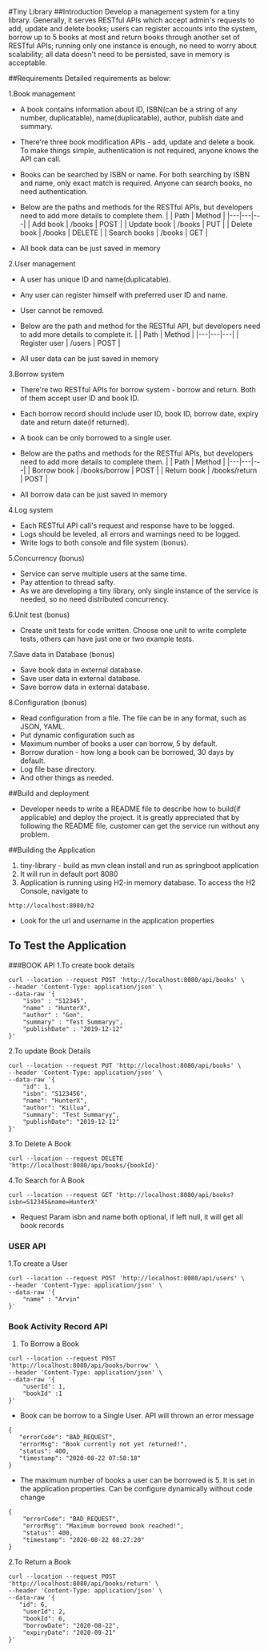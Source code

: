 #Tiny Library
##Introduction
Develop a management system for a tiny library. Generally, it serves RESTful APIs which accept admin's requests to add, update and delete books; users can register accounts into the system, borrow up to 5 books at most and return books through another set of RESTful APIs; running only one instance is enough, no need to worry about scalability; all data doesn't need to be persisted, save in memory is acceptable.

##Requirements
Detailed requirements as below:

1.Book management

 - A book contains information about ID, ISBN(can be a string of any number, duplicatable), name(duplicatable), author, publish date and summary.
 - There're three book modification APIs - add, update and delete a book. To make things simple, authentication is not required, anyone knows the API can call.
 - Books can be searched by ISBN or name. For both searching by ISBN and name, only exact match is required. Anyone can search books, no need authentication.
 - Below are the paths and methods for the RESTful APIs, but developers need to add more details to complete them.
| | Path | Method | |---|---|---| | Add book | /books | POST | | Update book | /books | PUT | | Delete book | /books | DELETE | | Search books | /books | GET |

 - All book data can be just saved in memory

2.User management

 - A user has unique ID and name(duplicatable).
 - Any user can register himself with preferred user ID and name.
 - User cannot be removed.
 - Below are the path and method for the RESTful API, but developers need to add more details to complete it.
| | Path | Method | |---|---|---| | Register user | /users | POST |

 - All user data can be just saved in memory
 
3.Borrow system

 - There're two RESTful APIs for borrow system - borrow and return. Both of them accept user ID and book ID.
 - Each borrow record should include user ID, book ID, borrow date, expiry date and return date(if returned).
 - A book can be only borrowed to a single user.
 - Below are the paths and methods for the RESTful APIs, but developers need to add more details to complete them.
| | Path | Method | |---|---|---| | Borrow book | /books/borrow | POST | | Return book | /books/return | POST |

 - All borrow data can be just saved in memory
 
4.Log system

 - Each RESTful API call's request and response have to be logged.
 - Logs should be leveled, all errors and warnings need to be logged.
 - Write logs to both console and file system (bonus).
 
5.Concurrency (bonus)

 - Service can serve multiple users at the same time.
 - Pay attention to thread safty.
 - As we are developing a tiny library, only single instance of the service is needed, so no need distributed concurrency.

6.Unit test (bonus)

 - Create unit tests for code written. Choose one unit to write complete tests, others can have just one or two example tests.

7.Save data in Database (bonus)

 - Save book data in external database.
 - Save user data in external database.
 - Save borrow data in external database.

8.Configuration (bonus)

 - Read configuration from a file. The file can be in any format, such as JSON, YAML.
 - Put dynamic configuration such as
 - Maximum number of books a user can borrow, 5 by default.
 - Borrow duration - how long a book can be borrowed, 30 days by default.
 - Log file base directory.
 - And other things as needed.


##Build and deployment
 - Developer needs to write a README file to describe how to build(if applicable) and deploy the project. It is greatly appreciated that by following the README file, customer can get the service run without any problem.
 
 
##Building the Application
1. tiny-library - build as mvn clean install and run as springboot application
2. It will run in default port 8080
3. Application is running using H2-in memory database. To access the H2 Console, navigate to 
```
http://localhost:8080/h2
```
 - Look for the url and username in the application properties

## To Test the Application
###BOOK API
1.To create book details
```
curl --location --request POST 'http://localhost:8080/api/books' \
--header 'Content-Type: application/json' \
--data-raw '{
    "isbn" : "S12345",
    "name" : "HunterX",
    "author" : "Gon",
    "summary" : "Test Summaryy",
    "publishDate" : "2019-12-12"
}'
```

2.To update Book Details
```
curl --location --request PUT 'http://localhost:8080/api/books' \
--header 'Content-Type: application/json' \
--data-raw '{
    "id": 1,
    "isbn": "S123456",
    "name": "HunterX",
    "author": "Killua",
    "summary": "Test Summaryy",
    "publishDate": "2019-12-12"
}'
```
3.To Delete A Book
```
curl --location --request DELETE 'http://localhost:8080/api/books/{bookId}'
```

4.To Search for A Book
```
curl --location --request GET 'http://localhost:8080/api/books?isbn=S12345&name=HunterX'
```
 - Request Param isbn and name both optional, if left null, it will get all book records
 
### USER API

1.To create a User
```
curl --location --request POST 'http://localhost:8080/api/users' \
--header 'Content-Type: application/json' \
--data-raw '{
    "name" : "Arvin"
}'
```

### Book Activity Record API
1. To Borrow a Book
```
curl --location --request POST 'http://localhost:8080/api/books/borrow' \
--header 'Content-Type: application/json' \
--data-raw '{
    "userId": 1,
    "bookId" :1
}'
```
 - Book can be borrow to a Single User. API will thrown an error message
 ```
{
    "errorCode": "BAD_REQUEST",
    "errorMsg": "Book currently not yet returned!",
    "status": 400,
    "timestamp": "2020-08-22 07:58:18"
}
```
 - The maximum number of books a user can be borrowed is 5. It is set in the application properties. Can be configure dynamically
   without code change

```
{
    "errorCode": "BAD_REQUEST",
    "errorMsg": "Maximum borrowed book reached!",
    "status": 400,
    "timestamp": "2020-08-22 08:27:20"
}
```

2.To Return a Book
```
curl --location --request POST 'http://localhost:8080/api/books/return' \
--header 'Content-Type: application/json' \
--data-raw '{
   "id": 6,
    "userId": 2,
    "bookId": 6,
    "borrowDate": "2020-08-22",
    "expiryDate": "2020-09-21"
}'
```




